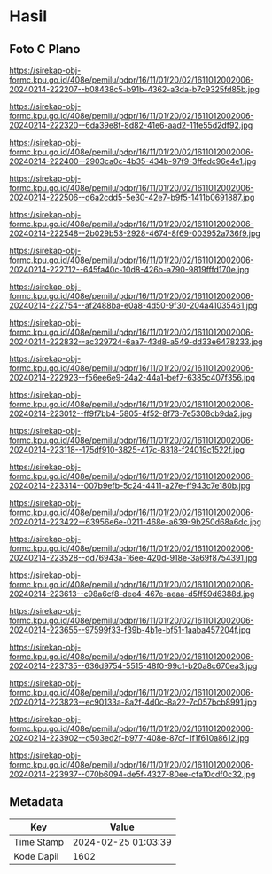 # Hasil

## Foto C Plano

https://sirekap-obj-formc.kpu.go.id/408e/pemilu/pdpr/16/11/01/20/02/1611012002006-20240214-222207--b08438c5-b91b-4362-a3da-b7c9325fd85b.jpg

https://sirekap-obj-formc.kpu.go.id/408e/pemilu/pdpr/16/11/01/20/02/1611012002006-20240214-222320--6da39e8f-8d82-41e6-aad2-11fe55d2df92.jpg

https://sirekap-obj-formc.kpu.go.id/408e/pemilu/pdpr/16/11/01/20/02/1611012002006-20240214-222400--2903ca0c-4b35-434b-97f9-3ffedc96e4e1.jpg

https://sirekap-obj-formc.kpu.go.id/408e/pemilu/pdpr/16/11/01/20/02/1611012002006-20240214-222506--d6a2cdd5-5e30-42e7-b9f5-1411b0691887.jpg

https://sirekap-obj-formc.kpu.go.id/408e/pemilu/pdpr/16/11/01/20/02/1611012002006-20240214-222548--2b029b53-2928-4674-8f69-003952a736f9.jpg

https://sirekap-obj-formc.kpu.go.id/408e/pemilu/pdpr/16/11/01/20/02/1611012002006-20240214-222712--645fa40c-10d8-426b-a790-9819fffd170e.jpg

https://sirekap-obj-formc.kpu.go.id/408e/pemilu/pdpr/16/11/01/20/02/1611012002006-20240214-222754--af2488ba-e0a8-4d50-9f30-204a41035461.jpg

https://sirekap-obj-formc.kpu.go.id/408e/pemilu/pdpr/16/11/01/20/02/1611012002006-20240214-222832--ac329724-6aa7-43d8-a549-dd33e6478233.jpg

https://sirekap-obj-formc.kpu.go.id/408e/pemilu/pdpr/16/11/01/20/02/1611012002006-20240214-222923--f56ee6e9-24a2-44a1-bef7-6385c407f356.jpg

https://sirekap-obj-formc.kpu.go.id/408e/pemilu/pdpr/16/11/01/20/02/1611012002006-20240214-223012--ff9f7bb4-5805-4f52-8f73-7e5308cb9da2.jpg

https://sirekap-obj-formc.kpu.go.id/408e/pemilu/pdpr/16/11/01/20/02/1611012002006-20240214-223118--175df910-3825-417c-8318-f24019c1522f.jpg

https://sirekap-obj-formc.kpu.go.id/408e/pemilu/pdpr/16/11/01/20/02/1611012002006-20240214-223314--007b9efb-5c24-4411-a27e-ff943c7e180b.jpg

https://sirekap-obj-formc.kpu.go.id/408e/pemilu/pdpr/16/11/01/20/02/1611012002006-20240214-223422--63956e6e-0211-468e-a639-9b250d68a6dc.jpg

https://sirekap-obj-formc.kpu.go.id/408e/pemilu/pdpr/16/11/01/20/02/1611012002006-20240214-223528--dd76943a-16ee-420d-918e-3a69f8754391.jpg

https://sirekap-obj-formc.kpu.go.id/408e/pemilu/pdpr/16/11/01/20/02/1611012002006-20240214-223613--c98a6cf8-dee4-467e-aeaa-d5ff59d6388d.jpg

https://sirekap-obj-formc.kpu.go.id/408e/pemilu/pdpr/16/11/01/20/02/1611012002006-20240214-223655--97599f33-f39b-4b1e-bf51-1aaba457204f.jpg

https://sirekap-obj-formc.kpu.go.id/408e/pemilu/pdpr/16/11/01/20/02/1611012002006-20240214-223735--636d9754-5515-48f0-99c1-b20a8c670ea3.jpg

https://sirekap-obj-formc.kpu.go.id/408e/pemilu/pdpr/16/11/01/20/02/1611012002006-20240214-223823--ec90133a-8a2f-4d0c-8a22-7c057bcb8991.jpg

https://sirekap-obj-formc.kpu.go.id/408e/pemilu/pdpr/16/11/01/20/02/1611012002006-20240214-223902--d503ed2f-b977-408e-87cf-1f1f610a8612.jpg

https://sirekap-obj-formc.kpu.go.id/408e/pemilu/pdpr/16/11/01/20/02/1611012002006-20240214-223937--070b6094-de5f-4327-80ee-cfa10cdf0c32.jpg


## Metadata

| Key        | Value               |
| ---------- | ------------------- |
| Time Stamp | 2024-02-25 01:03:39 |
| Kode Dapil | 1602                |



